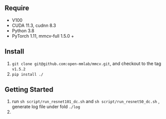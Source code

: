 ## Require

- V100
- CUDA 11.3, cudnn 8.3
- Python 3.8
- PyTorch 1.11, mmcv-full 1.5.0 +

## Install 

1. ```git clone git@github.com:open-mmlab/mmcv.git```, and checkout to the tag ```v1.5.2```
2. ```pip install ./```

## Getting Started

1. run ```sh script/run_resnet101_dc.sh``` and ```sh script/run_resnet50_dc.sh``` , generate log file under fold ```./log```
2. 
